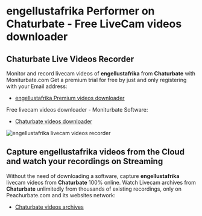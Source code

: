 # engellustafrika Performer on Chaturbate - Free LiveCam videos downloader

## Chaturbate Live Videos Recorder

Monitor and record livecam videos of **engellustafrika** from **Chaturbate** with Moniturbate.com
Get a premium trial for free by just and only registering with your Email address:
* [engellustafrika Premium videos downloader](https://moniturbate.com/request-demo-licence-key.html)

Free livecam videos downloader - Moniturbate Software:
* [Chaturbate videos downloader](https://moniturbate.com/moniturbate-download-software.html)

![engellustafrika livecam videos recorder](https://peachurnet.com/templates/moniturbate-software.png)


## Capture engellustafrika videos from the Cloud and watch your recordings on Streaming

Without the need of downloading a software, capture **engellustafrika** livecam videos from **Chaturbate** 100% online.
Watch Livecam archives from **Chaturbate** unlimitedly from thousands of existing recordings, only on Peachurbate.com and its websites network:
* [Chaturbate videos archives](https://peachurnet.com/)